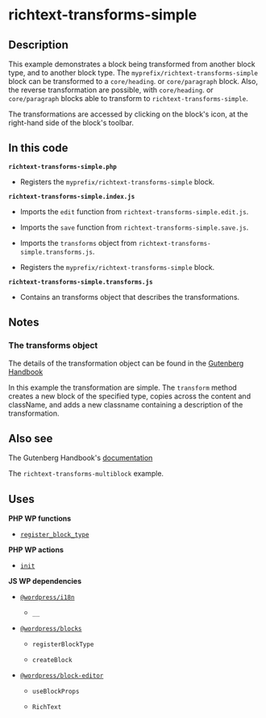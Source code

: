 # richtext-transforms-simple

## Description

This example demonstrates a block being transformed from another block type, and to another block type. The `myprefix/richtext-transforms-simple` block can be transformed to a `core/heading`. or `core/paragraph` block. Also, the reverse transformation are possible, with `core/heading`. or `core/paragraph` blocks able to transform to `richtext-transforms-simple`.

The transformations are accessed by clicking on the block's icon, at the right-hand side of the block's toolbar.

## In this code

**`richtext-transforms-simple.php`**

- Registers the `myprefix/richtext-transforms-simple` block.

**`richtext-transforms-simple.index.js`**

- Imports the `edit` function from `richtext-transforms-simple.edit.js`.

- Imports the `save` function from `richtext-transforms-simple.save.js`.

- Imports the `transforms` object from `richtext-transforms-simple.transforms.js`.

- Registers the `myprefix/richtext-transforms-simple` block.

**`richtext-transforms-simple.transforms.js`**

- Contains an transforms object that describes the transformations.

## Notes

### The transforms object

The details of the transformation object can be found in the [Gutenberg Handbook](https://developer.wordpress.org/block-editor/reference-guides/block-api/block-transforms/#block)

In this example the transformation are simple. The `transform` method creates a new block of the specified type, copies across the content and className, and adds a new classname containing a description of the transformation.

## Also see

The Gutenberg Handbook's [documentation](https://developer.wordpress.org/block-editor/reference-guides/block-api/block-transforms/#block)

The `richtext-transforms-multiblock` example.

## Uses

**PHP WP functions**

- [`register_block_type`](https://developer.wordpress.org/reference/functions/register_block_type/)

**PHP WP actions**

- [`init`](https://developer.wordpress.org/reference/hooks/init/)

**JS WP dependencies**

- [`@wordpress/i18n`](https://developer.wordpress.org/block-editor/reference-guides/packages/packages-i18n/)

  - `__`

- [`@wordpress/blocks`](https://developer.wordpress.org/block-editor/reference-guides/packages/packages-blocks/)

  - `registerBlockType`

  - `createBlock`

- [`@wordpress/block-editor`](https://developer.wordpress.org/block-editor/reference-guides/packages/packages-block-editor/)

  - `useBlockProps`

  - `RichText`
